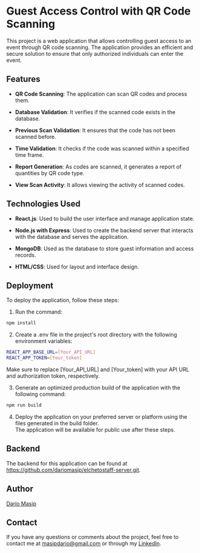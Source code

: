# Guest Access Control with QR Code Scanning

This project is a web application that allows controlling guest access to an event through QR code scanning. The application provides an efficient and secure solution to ensure that only authorized individuals can enter the event.

## Features

- **QR Code Scanning**: The application can scan QR codes and process them.

- **Database Validation**: It verifies if the scanned code exists in the database.

- **Previous Scan Validation**: It ensures that the code has not been scanned before.

- **Time Validation**: It checks if the code was scanned within a specified time frame.

- **Report Generation**: As codes are scanned, it generates a report of quantities by QR code type.

- **View Scan Activity**: It allows viewing the activity of scanned codes.

## Technologies Used

- **React.js**: Used to build the user interface and manage application state.

- **Node.js with Express**: Used to create the backend server that interacts with the database and serves the application.

- **MongoDB**: Used as the database to store guest information and access records.

- **HTML/CSS**: Used for layout and interface design.

## Deployment

To deploy the application, follow these steps:

1. Run the command:

```bash
npm install
```

2. Create a .env file in the project's root directory with the following environment variables:

```bash
REACT_APP_BASE_URL=[Your_API_URL]
REACT_APP_TOKEN=[Your_token]
```

Make sure to replace [Your_API_URL] and [Your_token] with your API URL and authorization token, respectively.

3. Generate an optimized production build of the application with the following command:

```bash
npm run build
```

4. Deploy the application on your preferred server or platform using the files generated in the build folder.
   \
   The application will be available for public use after these steps.

## Backend

The backend for this application can be found at https://github.com/dariomasip/elchetostaff-server.git.

## Author

[Darío Masip](https://github.com/dariomasip)

## Contact

If you have any questions or comments about the project, feel free to contact me at masipdario@gmail.com or through my [LinkedIn](https://www.linkedin.com/in/dariomasip).
